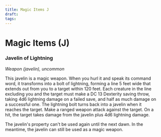 ```yaml
---
title: Magic Items J
draft: 
tags:
---
```

# Magic Items (J)

### Javelin of Lightning

*Weapon (javelin), uncommon*

This javelin is a magic weapon. When you hurl it and speak its command word, it transforms into a bolt of lightning, forming a line 5 feet wide that extends out from you to a target within 120 feet. Each creature in the line excluding you and the target must make a DC 13 Dexterity saving throw, taking 4d6 lightning damage on a failed save, and half as much damage on a successful one. The lightning bolt turns back into a javelin when it reaches the target. Make a ranged weapon attack against the target. On a hit, the target takes damage from the javelin plus 4d6 lightning damage.

The javelin's property can't be used again until the next dawn. In the meantime, the javelin can still be used as a magic weapon.